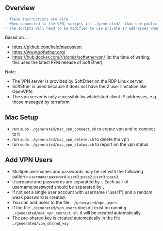 ## Overview

```diff
- These instructions are BETA.
- When connected to the VPN, scripts in `./generated/` that use public IP addresses no longer work.
- The scripts will need to be modified to use private IP addresses when connected to the VPN.
```

Based on ...

- https://github.com/halo/macosvpn
- https://www.softether.org/
- https://hub.docker.com/r/siomiz/softethervpn/ (at the time of writing, this uses the latest RFM release of SoftEther)

Note:

- The VPN server is provided by SoftEther on the RDP Linux server.
- SoftEther is used because it does not have the 2 user limitation like OpenVPN.
- The vpn server is only accessible by whitelisted client IP addresses, e.g. those managed by terraform.

## Mac Setup

- run `sudo ./generated/mac_vpn_connect.sh` to create vpn and to connect to it
- run `sudo ./generated/mac_vpn_delete.sh` to delete the vpn
- run `sudo ./generated/mac_vpn_status.sh` to report on the vpn status

## Add VPN Users

- Multiple usernames and passwords may be set with the following pattern: `username:password;user2:pass2;user3:pass3`
- Username and passwords are separated by :. Each pair of username:password should be separated by `;`
- If not set a single user account with username ("user1") and a random weak password is created.
- You can add users to the file: `./generated/vpn_users`
- If the file `./generated/vpn_users` doesn't exist on running `./generated/mac_vpn_connect.sh`, it will be created automatically
- The pre-shared key is created automatically in the file `./generated/vpn_shared_key` 

